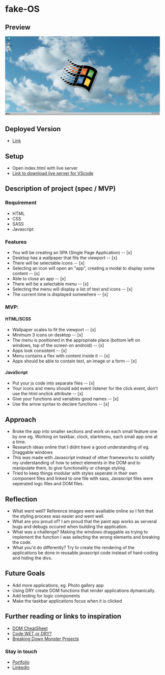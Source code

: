 # fake-OS

## Preview

![Screenshot](./screenshot/fake-os-thumbnail.png)


## Deployed Version

* [Link]( https://vercel.com/edrickhoo/fake-os)

## Setup

* Open index.html with live server
* [Link to download live server for VScode]( https://marketplace.visualstudio.com/items?itemName=ritwickdey.LiveServer)

## Description of project (spec / MVP)

### Requirement
* HTML
* CSS
* SASS
* Javascript

### Features
* You will be creating an SPA (Single Page Application) -- [x]
* Desktop has a wallpaper that fits the viewport -- [x]
* There will be selectable icons -- [x]
* Selecting an icon will open an "app", creating a modal to display some content -- [x]
* Able to close an app -- [x]
* There will be a selectable menu -- [x]
* Selecting the menu will display a list of text and icons -- [x]
* The current time is displayed somewhere -- [x]

### MVP:

#### HTML/SCSS
* Wallpaper scales to fit the viewport -- [x]
* Minimum 3 icons on desktop -- [x]
* The menu is positioned in the appropriate place (bottom left on windows, top of the screen on android) -- [x]
* Apps look consistent -- [x]
* Menu contains a flex with content inside it -- [x]
* Apps should be able to contain text, an image or a form -- [x]
#### JavaScript
* Put your js code into separate files -- [x]
* Your icons and menu should add event listener for the click event, don't use the html onclick attribute -- [x]
* Give your functions and variables good names -- [x]
* Use the arrow syntax to declare functions -- [x]

## Approach

* Broke the app into smaller sections and work on each small feature one by one eg. Working on taskbar, clock, startmenu, each small app one at a time.
* Research ideas online that I didnt have a good understanding of eg. Draggable windows
* This was made with Javascript instead of other frameworks to solidify my understanding of how to select elements in the DOM and to manipulate them, to give functionality or change styling.
* Tried to keep things modular with styles seperate in their own component files and linked to one file with sass, Javascript files were seperated logc files and DOM files.

## Reflection

*  What went well?  Reference images were availiable online so I felt that the styling process was easier and went well.
*  What are you proud of? I am proud that the paint app works as serveral bugs and debugs occured when building the application.
*  What was a challenge? Making the windows draggable as trying to implement the function I was selecting the wrong elements and breaking the code.
*  What you'd do differently? Try to create the rendering of the applications be done in reusable javascript code instead of hard-coding and hiding the divs.

## Future Goals

* Add more applications, eg. Photo gallery app
* Using DRY create DOM functions that render applications dymanically.
* Add testing for logic components
* Make the taskbar applications focus when it is clicked


## Further reading or links to inspiration

*  [DOM CheatSheet]( https://fundamentals.generalassemb.ly/11_unit/dom-cheatsheet.html)
*  [Code WET or DRY?]( https://dzone.com/articles/is-your-code-dry-or-wet#:~:text=DRY%20code%20is%20a%20software,t%20adhere%20to%20DRY%20principle.)
*  [Breaking Down Monster Projects]( https://www.informit.com/articles/article.aspx?p=2153472)

### Stay in touch

*  [Portfolio]( https://edric-khoo.vercel.app/)
*  [Linkedin]( https://www.linkedin.com/in/edric-khoo-98881b173/)

